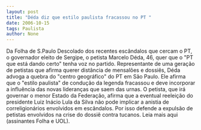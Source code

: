 ```yaml
---
layout: post
title: "Déda diz que estilo paulista fracassou no PT "
date: 2006-10-15
tags: Paulista
author: None
---
```

Da Folha de S.Paulo
Descolado dos recentes escândalos que cercam o PT, o governador eleito de Sergipe, o petista Marcelo Déda, 46, quer que o \"PT que está dando certo\" tenha voz no partido. 
Representante de uma geração de petistas que afirma querer distância de mensalões e dossiês, Déda advoga a quebra do \"centro geográfico\" do PT em São Paulo. 
Ele afirma que o \"estilo paulista\" de condução da legenda fracassou e deve incorporar a influência das novas lideranças que saem das urnas. 
O petista, que irá governar o menor Estado da Federação, afirma que a eventual reeleição do presidente Luiz Inácio Lula da Silva não pode implicar a anistia de correligionários envolvidos em escândalos. 
Por isso defende a expulsão de petistas envolvidos na crise do dossiê contra tucanos.
Leia mais aqui (assinantes Folha e UOL). 